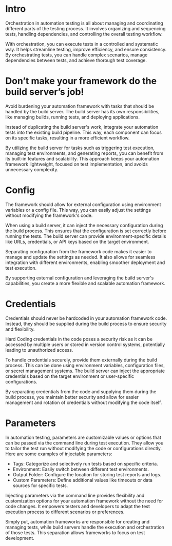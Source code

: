 # Intro
Orchestration in automation testing is all about managing and coordinating different parts of the testing process. 
It involves organizing and sequencing tests, handling dependencies, and controlling the overall testing workflow.

With orchestration, you can execute tests in a controlled and systematic way. It helps streamline testing, improve efficiency, and ensure consistency. 
By orchestrating tests, you can handle complex scenarios, manage dependencies between tests, and achieve thorough test coverage.
# Don’t make your framework do the build server’s job!
Avoid burdening your automation framework with tasks that should be handled by the build server. 
The build server has its own responsibilities, like managing builds, running tests, and deploying applications.

Instead of duplicating the build server's work, integrate your automation tests into the existing build pipeline. 
This way, each component can focus on its specific tasks, resulting in a more efficient workflow.

By utilizing the build server for tasks such as triggering test execution, managing test environments, and generating reports, you can benefit from its built-in features and scalability. 
This approach keeps your automation framework lightweight, focused on test implementation, and avoids unnecessary complexity.
# Config 
The framework should allow for external configuration using environment variables or a config file. This way, you can easily adjust the settings without modifying the framework's code.

When using a build server, it can inject the necessary configuration during the build process. 
This ensures that the configuration is set correctly before running the tests. 
The build server can provide environment-specific details like URLs, credentials, or API keys based on the target environment.

Separating configuration from the framework code makes it easier to manage and update the settings as needed. 
It also allows for seamless integration with different environments, enabling smoother deployment and test execution.

By supporting external configuration and leveraging the build server's capabilities, you create a more flexible and scalable automation framework.
# Credentials 
Credentials should never be hardcoded in your automation framework code. Instead, they should be supplied during the build process to ensure security and flexibility.

Hard Coding credentials in the code poses a security risk as it can be accessed by multiple users or stored in version control systems, potentially leading to unauthorized access.

To handle credentials securely, provide them externally during the build process. This can be done using environment variables, configuration files, or secret management systems. The build server can inject the appropriate credentials based on the target environment or user-specific configurations.

By separating credentials from the code and supplying them during the build process, you maintain better security and allow for easier management and rotation of credentials without modifying the code itself.
# Parameters
In automation testing, parameters are customizable values or options that can be passed via the command line during test execution. 
They allow you to tailor the test run without modifying the code or configurations directly. Here are some examples of injectable parameters:

- Tags: Categorize and selectively run tests based on specific criteria.
- Environment: Easily switch between different test environments.
- Output Folder: Configure the location for storing test reports and logs.
- Custom Parameters: Define additional values like timeouts or data sources for specific tests.

Injecting parameters via the command line provides flexibility and customization options for your automation framework without the need for code changes. 
It empowers testers and developers to adapt the test execution process to different scenarios or preferences.


Simply put, automation frameworks are responsible for creating and managing tests, while build servers handle the execution and orchestration of those tests. This separation allows frameworks to focus on test development.
